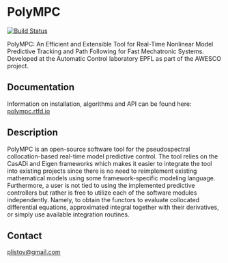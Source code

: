 # PolyMPC

[![Build Status](https://travis-ci.com/PREDICT-EPFL/polympc.svg?branch=master)](https://travis-ci.com/PREDICT-EPFL/polympc)

PolyMPC: An Efficient and Extensible Tool for Real-Time Nonlinear Model Predictive Tracking and Path Following for Fast Mechatronic Systems. Developed at the Automatic Control laboratory EPFL as part of the AWESCO project.

## Documentation

Information on installation, algorithms and API can be found here: [polympc.rtfd.io](https://polympc.rtfd.io)

## Description

PolyMPC is an open-source software tool for the pseudospectral collocation-based real-time model predictive control.  The tool relies on the CasADi and Eigen frameworks which makes it easier to integrate the tool into existing projects since there is no need to reimplement existing mathematical models using some framework-specific modeling language. Furthermore, a user is not tied to using the implemented predictive controllers but rather is free to utilize each of the software modules independently. Namely, to obtain the functors to evaluate collocated differential equations, approximated integral together with their derivatives, or simply use available integration routines.


## Contact
plistov@gmail.com

